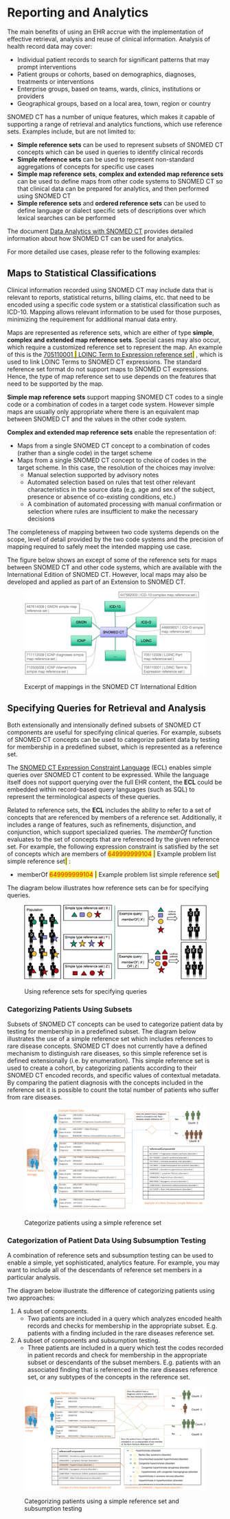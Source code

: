 # Reporting and Analytics

The main benefits of using an EHR accrue with the implementation of effective retrieval, analysis and reuse of clinical information. Analysis of health record data may cover:

* Individual patient records to search for significant patterns that may prompt interventions
* Patient groups or cohorts, based on demographics, diagnoses, treatments or interventions
* Enterprise groups, based on teams, wards, clinics, institutions or providers
* Geographical groups, based on a local area, town, region or country

SNOMED CT has a number of unique features, which makes it capable of supporting a range of retrieval and analytics functions, which use reference sets. Examples include, but are not limited to:

* **Simple reference sets** can be used to represent subsets of SNOMED CT concepts which can be used in queries to identify clinical records
* **Simple reference sets** can be used to represent non-standard aggregations of concepts for specific use cases
* **Simple map reference sets**, **complex and extended map reference sets** can be used to define maps from other code systems to SNOMED CT so that clinical data can be prepared for analytics, and then performed using SNOMED CT
* **Simple reference sets** and **ordered reference sets** can be used to define language or dialect specific sets of descriptions over which lexical searches can be performed

The document [Data Analytics with SNOMED CT](https://app.gitbook.com/o/h8Z6qGxuQrzM9vbx5bPT/s/uKngFry3XF9A8phdXFe8/) provides detailed information about how SNOMED CT can be used for analytics.

For more detailed use cases, please refer to the following examples:

## Maps to Statistical Classifications

Clinical information recorded using SNOMED CT may include data that is relevant to reports, statistical returns, billing claims, etc. that need to be encoded using a specific code system or a statistical classification such as ICD-10. Mapping allows relevant information to be used for those purposes, minimizing the requirement for additional manual data entry.

Maps are represented as reference sets, which are either of type **simple**, **complex and extended map reference sets**. Special cases may also occur, which require a customized reference set to represent the map. An example of this is the [705110001 <mark style="color:blue;">|</mark> LOINC Term to Expression reference set<mark style="color:blue;">|</mark>](http://snomed.info/id/705110001) , which is used to link LOINC Terms to SNOMED CT expressions. The standard reference set format do not support maps to SNOMED CT expressions. Hence, the type of map reference set to use depends on the features that need to be supported by the map.

**Simple map reference sets** support mapping SNOMED CT codes to a single code or a combination of codes in a target code system. However simple maps are usually only appropriate where there is an equivalent map between SNOMED CT and the values in the other code system.

**Complex and extended map reference sets** enable the representation of:

* Maps from a single SNOMED CT concept to a combination of codes (rather than a single code) in the target scheme
* Maps from a single SNOMED CT concept to choice of codes in the target scheme. In this case, the resolution of the choices may involve:
  * Manual selection supported by advisory notes
  * Automated selection based on rules that test other relevant characteristics in the source data (e.g. age and sex of the subject, presence or absence of co-existing conditions, etc.)
  * A combination of automated processing with manual confirmation or selection where rules are insufficient to make the necessary decisions

The completeness of mapping between two code systems depends on the scope, level of detail provided by the two code systems and the precision of mapping required to safely meet the intended mapping use case.

The figure below shows an except of some of the reference sets for maps between SNOMED CT and other code systems, which are available with the International Edition of SNOMED CT. However, local maps may also be developed and applied as part of an Extension to SNOMED CT.

<figure><img src="../../images/35985625.png" alt=""><figcaption><p>Excerpt of mappings in the SNOMED CT International Edition</p></figcaption></figure>

## Specifying Queries for Retrieval and Analysis

Both extensionally and intensionally defined subsets of SNOMED CT components are useful for specifying clinical queries. For example, subsets of SNOMED CT concepts can be used to categorize patient data by testing for membership in a predefined subset, which is represented as a reference set.

The [SNOMED CT Expression Constraint Language](https://app.gitbook.com/o/h8Z6qGxuQrzM9vbx5bPT/s/sOJBD7YbxAy9bD1Ko9L9/) (ECL) enables simple queries over SNOMED CT content to be expressed. While the language itself does not support querying over the full EHR content, the **ECL** could be embedded within record-based query languages (such as SQL) to represent the terminological aspects of these queries.

Related to reference sets, the **ECL** includes the ability to refer to a set of concepts that are referenced by members of a reference set. Additionally, it includes a range of features, such as refinements, disjunction, and conjunction, which support specialized queries. The _memberOf_ function evaluates to the set of concepts that are referenced by the given reference set. For example, the following expression constraint is satisfied by the set of concepts which are members of <mark style="color:red;">649999999104</mark> <mark style="color:blue;">|</mark> Example problem list simple reference set<mark style="color:blue;">|</mark> :

* memberOf <mark style="color:red;">649999999104</mark> <mark style="color:blue;">|</mark> Example problem list simple reference set<mark style="color:blue;">|</mark>

The diagram below illustrates how reference sets can be for specifying queries.

<figure><img src="../../images/35985612.png" alt=""><figcaption><p> Using reference sets for specifying queries</p></figcaption></figure>

### Categorizing Patients Using Subsets

Subsets of SNOMED CT concepts can be used to categorize patient data by testing for membership in a predefined subset. The diagram below illustrates the use of a simple reference set which includes references to rare disease concepts. SNOMED CT does not currently have a defined mechanism to distinguish rare diseases, so this simple reference set is defined extensionally (i.e. by enumeration). This simple reference set is used to create a cohort, by categorizing patients according to their SNOMED CT encoded records, and specific values of contextual metadata. By comparing the patient diagnosis with the concepts included in the reference set it is possible to count the total number of patients who suffer from rare diseases.

<figure><img src="../../images/35985623.png" alt=""><figcaption><p>Categorize patients using a simple reference set</p></figcaption></figure>

### Categorization of Patient Data Using Subsumption Testing

A combination of reference sets and subsumption testing can be used to enable a simple, yet sophisticated, analytics feature. For example, you may want to include all of the descendants of reference set members in a particular analysis.

The diagram below illustrate the difference of categorizing patients using two approaches:

1. A subset of components.
   * Two patients are included in a query which analyzes encoded health records and checks for membership in the appropriate subset. E.g. patients with a finding included in the rare diseases reference set.
2. A subset of components and subsumption testing.
   * Three patients are included in a query which test the codes recorded in patient records and check for membership in the appropriate subset or descendants of the subset members. E.g. patients with an associated finding that is referenced in the rare diseases reference set, or any subtypes of the concepts in the reference set.

<figure><img src="../../images/35985620.png" alt=""><figcaption><p> Categorizing patients using a simple reference set and subsumption testing</p></figcaption></figure>
